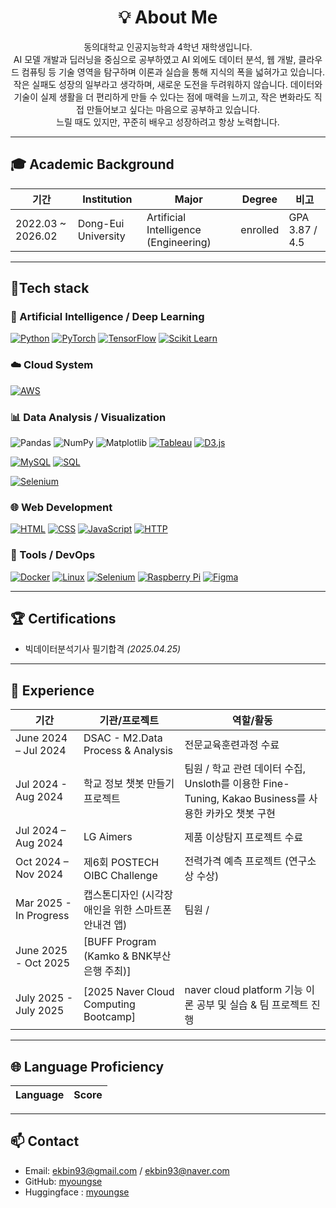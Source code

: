 <h1 align="center"> 💡 About Me </h1>

<p align="center">
동의대학교 인공지능학과 4학년 재학생입니다.<br>
AI 모델 개발과 딥러닝을 중심으로 공부하였고 AI 외에도 데이터 분석, 웹 개발, 클라우드 컴퓨팅 등 기술 영역을 탐구하며 이론과 실습을 통해 지식의 폭을 넓혀가고 있습니다. 
작은 실패도 성장의 일부라고 생각하며, 새로운 도전을 두려워하지 않습니다. 데이터와 기술이 실제 생활을 더 편리하게 만들 수 있다는 점에 매력을 느끼고, 작은 변화라도 직접 만들어보고 싶다는 마음으로 공부하고 있습니다.<br>
느릴 때도 있지만, 꾸준히 배우고 성장하려고 항상 노력합니다.

</p>


---

## 🎓 Academic Background
| 기간               | Institution                          | Major                                | Degree    | 비고            |
|-----------------|----------------------------------|-------------------------------------|----------|----------------|
| 2022.03 ~ 2026.02 | Dong-Eui University              | Artificial Intelligence (Engineering) | enrolled | GPA 3.87 / 4.5  |

---

## 🚀Tech stack

### 🧠 Artificial Intelligence / Deep Learning
[![Python](https://img.shields.io/badge/Python-3776AB?style=plastic&logo=python&logoColor=white)](https://www.python.org/)
[![PyTorch](https://img.shields.io/badge/PyTorch-EE4C2C?style=plastic&logo=pytorch&logoColor=white)](https://pytorch.org/)
[![TensorFlow](https://img.shields.io/badge/TensorFlow-FF6F00?style=plastic&logo=tensorflow&logoColor=white)](https://www.tensorflow.org/)
[![Scikit Learn](https://img.shields.io/badge/Scikit--Learn-F7931E?style=plastic&logo=scikit-learn&logoColor=white)](https://scikit-learn.org/)

### ☁️ Cloud System
[![AWS](https://img.shields.io/badge/AWS-%23FF9900.svg?logo=amazon-web-services&logoColor=white)](#)

### 📊 Data Analysis / Visualization
![Pandas](https://img.shields.io/badge/Pandas-150458?style=plastic&logo=pandas&logoColor=white)
![NumPy](https://img.shields.io/badge/NumPy-013243?style=plastic&logo=numpy&logoColor=white)
![Matplotlib](https://img.shields.io/badge/Matplotlib-11557C?style=plastic&logo=matplotlib&logoColor=white)
[![Tableau](https://img.shields.io/badge/Tableau-E97627?style=plastic&logo=tableau&logoColor=white)](https://www.tableau.com/)
[![D3.js](https://img.shields.io/badge/D3.js-F9A03C?style=plastic&logo=d3.js&logoColor=white)](https://d3js.org/)

[![MySQL](https://img.shields.io/badge/MySQL-4479A1?style=plastic&logo=mysql&logoColor=white)](https://www.mysql.com/)
[![SQL](https://img.shields.io/badge/SQL-003B57?style=plastic&logo=postgresql&logoColor=white)](https://en.wikipedia.org/wiki/SQL)

[![Selenium](https://img.shields.io/badge/Selenium-43B02A?style=plastic&logo=selenium&logoColor=white)](https://www.selenium.dev/)

### 🌐 Web Development
[![HTML](https://img.shields.io/badge/HTML5-E34F26?style=plastic&logo=html5&logoColor=white)](https://developer.mozilla.org/en-US/docs/Web/HTML)
[![CSS](https://img.shields.io/badge/CSS3-1572B6?style=plastic&logo=css3&logoColor=white)](https://developer.mozilla.org/en-US/docs/Web/CSS)
[![JavaScript](https://img.shields.io/badge/JavaScript-F7DF1E?style=plastic&logo=javascript&logoColor=black)](https://developer.mozilla.org/en-US/docs/Web/JavaScript)
[![HTTP](https://img.shields.io/badge/HTTP-005571?style=plastic&logo=httpie&logoColor=white)](https://developer.mozilla.org/en-US/docs/Web/HTTP)

### 🔧 Tools / DevOps
[![Docker](https://img.shields.io/badge/Docker-2496ED?style=plastic&logo=docker&logoColor=white)](https://www.docker.com/)
[![Linux](https://img.shields.io/badge/Linux-FCC624?style=plastic&logo=linux&logoColor=black)](https://www.linux.org/)
[![Selenium](https://img.shields.io/badge/Selenium-43B02A?style=plastic&logo=selenium&logoColor=white)](https://www.selenium.dev/)
[![Raspberry Pi](https://img.shields.io/badge/Raspberry%20Pi-C51A4A?style=plastic&logo=raspberry-pi&logoColor=white)](https://www.raspberrypi.com/)
[![Figma](https://img.shields.io/badge/Figma-F24E1E?style=plastic&logo=figma&logoColor=white)](https://www.figma.com/)

---

## 🏆 Certifications
- 빅데이터분석기사 필기합격 *(2025.04.25)*

---

## 💼 Experience
| 기간                    | 기관/프로젝트                                | 역할/활동                           |
|-----------------------|----------------------------------------|------------------------------------|
| June 2024 – Jul 2024    | DSAC - M2.Data Process & Analysis    | 전문교육훈련과정 수료 |
| Jul 2024 - Aug 2024     | 학교 정보 챗봇 만들기 프로젝트         | 팀원 / 학교 관련 데이터 수집, Unsloth를 이용한 Fine-Tuning, Kakao Business를 사용한 카카오 챗봇 구현|
| Jul 2024 – Aug 2024     | LG Aimers                            | 제품 이상탐지 프로젝트 수료            |
| Oct 2024 – Nov 2024     | 제6회 POSTECH OIBC Challenge         | 전력가격 예측 프로젝트 (연구소상 수상) |
| Mar 2025 - In Progress  | 캡스톤디자인 (시각장애인을 위한 스마트폰 안내견 앱) | 팀원 / |
| June 2025 - Oct 2025    | [BUFF Program (Kamko & BNK부산은행 주최)] |                                 |
| July 2025 - July 2025   | [2025 Naver Cloud Computing Bootcamp] |naver cloud platform 기능 이론 공부 및 실습 & 팀 프로젝트 진행 |

---

## 🌐 Language Proficiency
| Language  | Score |
|-----------|-------|

---

## 📫 Contact
- Email: ekbin93@gmail.com / ekbin93@naver.com  
- GitHub: [myoungse](https://github.com/myoungse)
- Huggingface : [myoungse](https://huggingface.co/myoungse)
